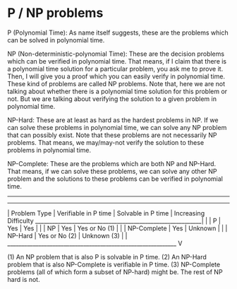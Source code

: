 # P / NP problems

P (Polynomial Time): As name itself suggests, these are the problems which can be solved in polynomial time.

NP (Non-deterministic-polynomial Time): These are the decision problems which can be verified in polynomial time. That means, if I claim that there is a polynomial time solution for a particular problem, you ask me to prove it. Then, I will give you a proof which you can easily verify in polynomial time. These kind of problems are called NP problems. Note that, here we are not talking about whether there is a polynomial time solution for this problem or not. But we are talking about verifying the solution to a given problem in polynomial time.

NP-Hard: These are at least as hard as the hardest problems in NP. If we can solve these problems in polynomial time, we can solve any NP problem that can possibly exist. Note that these problems are not necessarily NP problems. That means, we may/may-not verify the solution to these problems in polynomial time.

NP-Complete: These are the problems which are both NP and NP-Hard. That means, if we can solve these problems, we can solve any other NP problem and the solutions to these problems can be verified in polynomial time.

----------------------------

____________________________________________________________
| Problem Type | Verifiable in P time | Solvable in P time | Increasing Difficulty
___________________________________________________________|           |
| P            |        Yes           |        Yes         |           |
| NP           |        Yes           |     Yes or No (1)  |           |
| NP-Complete  |        Yes           |      Unknown       |           |
| NP-Hard      |     Yes or No (2)    |      Unknown (3)   |           |
____________________________________________________________           V

(1) An NP problem that is also P is solvable in P time.
(2) An NP-Hard problem that is also NP-Complete is verifiable in P time.
(3) NP-Complete problems (all of which form a subset of NP-hard) might be. The rest of NP hard is not.

